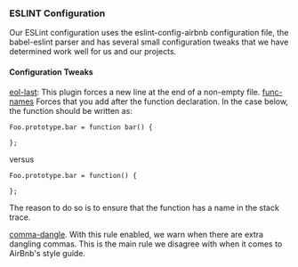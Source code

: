 ### ESLINT Configuration
Our ESLint configuration uses the eslint-config-airbnb configuration file, the babel-eslint parser and has several small configuration tweaks that we have determined work well for us and our projects.

#### Configuration Tweaks
[eol-last](https://github.com/eslint/eslint/blob/master/docs/rules/eol-last.md): This plugin forces a new line at the end of a non-empty file.
[func-names](http://eslint.org/docs/rules/func-names) Forces that you add after the function declaration.  In the case below, the function should be written as:
```
Foo.prototype.bar = function bar() {

};
```

versus
```
Foo.prototype.bar = function() {

};
```

The reason to do so is to ensure that the function has a name in the stack trace.

[comma-dangle](http://eslint.org/docs/rules/comma-dangle). With this rule enabled, we warn when there are extra dangling commas.  This is the main rule we disagree with when it comes to AirBnb's style guide.
